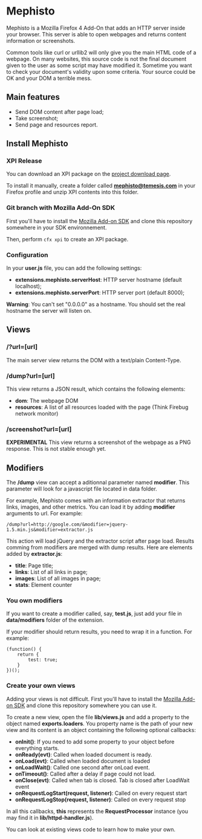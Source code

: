 # Mephisto

Mephisto is a Mozilla Firefox 4 Add-On that adds an HTTP server inside your
browser. This server is able to open webpages and returns content information
or screenshots.

Common tools like curl or urllib2 will only give you the main HTML code of a
webpage. On many websites, this source code is not the final document given to
the user as some script may have modified it. Sometime you want to check your
document's validity upon some criteria. Your source could be OK and your DOM
a terrible mess.

## Main features

- Send DOM content after page load;
- Take screenshot;
- Send page and resources report.

## Install Mephisto

### XPI Release

You can download an XPI package on the [project download
page](https://github.com/Temesis/Mephisto/archives/master).

To install it manually, create a folder called **mephisto@temesis.com** in
your Firefox profile and unzip XPI contents into this folder.

### Git branch with Mozilla Add-On SDK

First you'll have to install the [Mozilla
Add-on SDK](https://jetpack.mozillalabs.com/) and clone this repository
somewhere in your SDK environnement.

Then, perform `cfx xpi` to create an XPI package.

### Configuration

In your **user.js** file, you can add the following settings:

- **extensions.mephisto.serverHost**: HTTP server hostname (default localhost);
- **extensions.mephisto.serverPort**: HTTP server port (default 8000);

**Warning**: You can't set "0.0.0.0" as a hostname. You should set the real
hostname the server will listen on.

## Views

### /?url=[url]

The main server view returns the DOM with a text/plain Content-Type.

### /dump?url=[url]

This view returns a JSON result, which contains the following elements:

- **dom**: The webpage DOM
- **resources**: A list of all resources loaded
  with the page (Think Firebug network monitor)

### /screenshot?url=[url]

**EXPERIMENTAL** This view returns a screenshot of the webpage as a PNG
response. This is not stable enough yet.

## Modifiers

The **/dump** view can accept a aditionnal parameter named **modifier**. This
parameter will look for a javascript file located in data folder.

For example, Mephisto comes with an information extractor that returns links,
images, and other metrics. You can load it by adding **modifier** arguments
to url. For example:

`/dump?url=http://google.com/&modifier=jquery-1.5.min.js&modifier=extractor.js`

This action will load jQuery and the extractor script after page load. Results
comming from modifiers are merged with dump results. Here are elements added
by **extractor.js**:

- **title**: Page title;
- **links**: List of all links in page;
- **images**: List of all images in page;
- **stats**: Element counter

### You own modifiers

If you want to create a modifier called, say, **test.js**, just add your file
in **data/modifiers** folder of the extension.

If your modifier should return results, you need to wrap it in a function. For
example:

    (function() {
        return {
            test: true;
        }
    })();

### Create your own views

Adding your views is not difficult. First you'll have to install the [Mozilla
Add-on SDK](https://jetpack.mozillalabs.com/) and clone this repository
somewhere you can use it.

To create a new view, open the file **lib/views.js** and add a property to the
object named **exports.loaders**. You property name is the path of your new
view and its content is an object containing the following optional callbacks:

- **onInit()**: If you need to add some property to your object before
  everything starts.
- **onReady(evt)**: Called when loaded document is ready.
- **onLoad(evt)**: Called when loaded document is loaded
- **onLoadWait()**: Called one second after onLoad event.
- **onTimeout()**: Called after a delay if page could not load.
- **onClose(evt)**: Called when tab is closed. Tab is closed after LoadWait
  event
- **onRequestLogStart(request, listener)**: Called on every request start
- **onRequestLogStop(request, listener)**: Called on every request stop

In all this callbacks, **this** represents the **RequestProcessor** instance
(you may find it in **lib/httpd-handler.js**).

You can look at existing views code to learn how to make your own.

